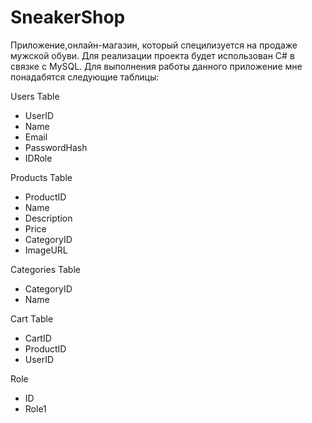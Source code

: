 # SneakerShop
Приложение,онлайн-магазин, который специлизуется на продаже мужской обуви. Для реализации проекта будет использован C# в связке с MySQL. Для выполнения работы данного приложение мне понадабятся следующие таблицы:

Users Table

+ UserID
+ Name
+ Email
+ PasswordHash
+ IDRole

Products Table

+ ProductID
+ Name
+ Description
+ Price
+ CategoryID
+ ImageURL

Categories Table

+ CategoryID
+ Name

Cart Table

+ CartID
+ ProductID
+ UserID

Role

+ ID
+ Role1
